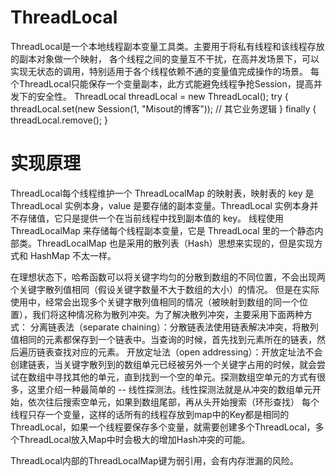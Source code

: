 # ThreadLocal
ThreadLocal是一个本地线程副本变量工具类。主要用于将私有线程和该线程存放的副本对象做一个映射，
各个线程之间的变量互不干扰，在高并发场景下，可以实现无状态的调用，特别适用于各个线程依赖不通的变量值完成操作的场景。
每个ThreadLocal只能保存一个变量副本，此方式能避免线程争抢Session，提高并发下的安全性。
ThreadLocal<Session> threadLocal = new ThreadLocal<Session>();
try {
    threadLocal.set(new Session(1, "Misout的博客"));
    // 其它业务逻辑
} finally {
    threadLocal.remove();
}
# 实现原理
ThreadLocal每个线程维护一个 ThreadLocalMap 的映射表，映射表的 key 是 ThreadLocal 实例本身，value 是要存储的副本变量。ThreadLocal 实例本身并不存储值，它只是提供一个在当前线程中找到副本值的 key。 
线程使用 ThreadLocalMap 来存储每个线程副本变量，它是 ThreadLocal 里的一个静态内部类。ThreadLocalMap 也是采用的散列表（Hash）思想来实现的，但是实现方式和 HashMap 不太一样。

在理想状态下，哈希函数可以将关键字均匀的分散到数组的不同位置，不会出现两个关键字散列值相同（假设关键字数量不大于数组的大小）的情况。
但是在实际使用中，经常会出现多个关键字散列值相同的情况（被映射到数组的同一个位置），我们将这种情况称为散列冲突。为了解决散列冲突，主要采用下面两种方式：
分离链表法（separate chaining）：分散链表法使用链表解决冲突，将散列值相同的元素都保存到一个链表中。当查询的时候，首先找到元素所在的链表，然后遍历链表查找对应的元素。
开放定址法（open addressing）：开放定址法不会创建链表，当关键字散列到的数组单元已经被另外一个关键字占用的时候，就会尝试在数组中寻找其他的单元，直到找到一个空的单元。探测数组空单元的方式有很多，这里介绍一种最简单的 -- 线性探测法。线性探测法就是从冲突的数组单元开始，依次往后搜索空单元，如果到数组尾部，再从头开始搜索（环形查找）
每个线程只存一个变量，这样的话所有的线程存放到map中的Key都是相同的ThreadLocal，如果一个线程要保存多个变量，就需要创建多个ThreadLocal，多个ThreadLocal放入Map中时会极大的增加Hash冲突的可能。



ThreadLocal内部的ThreadLocalMap键为弱引用，会有内存泄漏的风险。